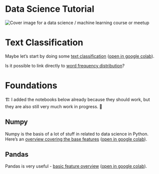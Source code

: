 # Data Science Tutorial

<!-- WARNING: THIS FILE WAS AUTOGENERATED! DO NOT EDIT! -->

![Cover image for a data science / machine learning course or
meetup](images/dalle_cover.png)

# Text Classification

Maybe let’s start by doing some [text
classification](text_classification.ipynb) ([open in google
colab](https://colab.research.google.com/github/ephes/data_science_tutorial/blob/main/text_classification.ipynb)).

Is it possible to link directly to [word frequency
distribution](text_classification.ipynb#Word-frequency-distribution)?

# Foundations

🏗 I added the notebooks below already because they should work, but they
are also still very much work in progress. 👷

## Numpy

Numpy is the basis of a lot of stuff in related to data science in
Python. Here’s an [overview covering the base features](numpy.ipynb)
([open in google
colab](https://colab.research.google.com/github/ephes/data_science_tutorial/blob/main/numpy.ipynb)).

## Pandas

Pandas is very useful - [basic feature overview](pandas.ipynb) ([open in
google
colab](https://colab.research.google.com/github/ephes/data_science_tutorial/blob/main/pandas.ipynb)).
